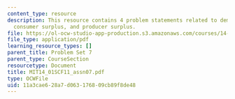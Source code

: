 ```yaml
---
content_type: resource
description: This resource contains 4 problem statements related to demand curves,
  consumer surplus, and producer surplus.
file: https://ol-ocw-studio-app-production.s3.amazonaws.com/courses/14-01sc-principles-of-microeconomics-fall-2011/11a3cae628a7d063176809cb89f8de48_MIT14_01SCF11_assn07.pdf
file_type: application/pdf
learning_resource_types: []
parent_title: Problem Set 7
parent_type: CourseSection
resourcetype: Document
title: MIT14_01SCF11_assn07.pdf
type: OCWFile
uid: 11a3cae6-28a7-d063-1768-09cb89f8de48
---
```

